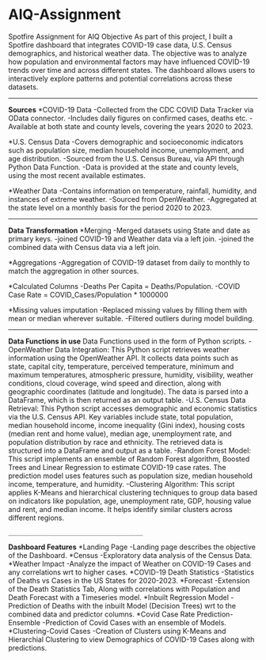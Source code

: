 # AIQ-Assignment
Spotfire Assignment for AIQ
Objective
As part of this project, I built a Spotfire dashboard that integrates COVID-19 case data, U.S. Census demographics, and historical weather data. The objective was to analyze how population and environmental factors may have influenced COVID-19 trends over time and across different states. The dashboard allows users to interactively explore patterns and potential correlations across these datasets.

________________________________________
**Sources**
*COVID-19 Data
	-Collected from the CDC COVID Data Tracker via OData connector.
	-Includes daily figures on confirmed cases, deaths etc.
	-Available at both state and county levels, covering the years 2020 to 2023.

*U.S. Census Data
	-Covers demographic and socioeconomic indicators such as population size, median household income, unemployment, and age distribution.
	-Sourced from the U.S. Census Bureau, via API through Python Data Function.
	-Data is provided at the state and county levels, using the most recent available estimates.

*Weather Data
	-Contains information on temperature, rainfall, humidity, and instances of extreme weather.
	-Sourced from OpenWeather.
	-Aggregated at the state level on a monthly basis for the period 2020 to 2023.

________________________________________
**Data Transformation**
*Merging
	-Merged datasets using State and date as primary keys.
	-joined COVID-19 and Weather data via a left join.
	-joined the combined data with Census data via a left join.
	
*Aggregations
	-Aggregation of COVID-19 dataset from daily to monthly to match the aggregation in other sources.

*Calculated Columns
	-Deaths Per Capita = Deaths/Population.
	-COVID Case Rate = COVID_Cases/Population * 1000000

*Missing values imputation
	-Replaced missing values by filling them with mean or median wherever suitable.
	-Filtered outliers during model building.

________________________________________
**Data Functions in use**
Data Functions used in the form of Python scripts.
	-OpenWeather Data Integration: This Python script retrieves weather information using the OpenWeather API. It collects data points such as state, capital city, temperature, perceived temperature, minimum and maximum temperatures, atmospheric pressure, humidity, visibility, weather conditions, cloud coverage, wind speed and direction, along with geographic coordinates (latitude and longitude). The data is parsed into a DataFrame, which is then returned as an output table.
	-U.S. Census Data Retrieval: This Python script accesses demographic and economic statistics via the U.S. Census API. Key variables include state, total population, median household income, income inequality (Gini index), housing costs (median rent and home value), median age, unemployment rate, and population distribution by race and ethnicity. The retrieved data is structured into a DataFrame and output as a table.
	-Random Forest Model: This script implements an ensemble of Random Forest algorithm, Boosted Trees and Linear Regression to estimate COVID-19 case rates. The prediction model uses features such as population size, median household income, temperature, and humidity.
	-Clustering Algorithm: This script applies K-Means and hierarchical clustering techniques to group data based on indicators like population, age, unemployment rate, GDP, housing value and rent, and median income. It helps identify similar clusters across different regions.
	
	______________________________________
**Dashboard Features**
*Landing Page
	-Landing page describes the objective of the Dashboard.
*Census
	-Exploratory data analysis of the Census Data.
*Weather Impact
	-Analyze the impact of Weather on COVID-19 Cases and any correlations wrt to higher cases.
*COVID-19 Death Statistics
	-Statistics of Deaths vs Cases in the US States for 2020-2023.
*Forecast
	-Extension of the Death Statistics Tab, Along with correlations with Population and Death Forecast with a Timeseries model.
*Inbuilt Regression Model
	-Prediction of Deaths with the inbuilt Model (Decision Trees) wrt to the combined data and predictor columns.
*Covid Case Rate Prediction- Ensemble
	-Prediction of Covid Cases with an ensemble of Models.
*Clustering-Covid Cases
	-Creation of Clusters using K-Means and Hierarchial Clustering to view Demographics of COVID-19 Cases along with predictions.
